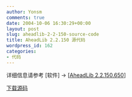 ```yaml
---
author: Yonsm
comments: true
date: 2004-10-06 16:30:29+00:00
layout: post
slug: aheadlib-2-2-150-source-code
title: AheadLib 2.2.150 源代码
wordpress_id: 162
categories:
- 代码
---
```


详细信息请参考 [软件] -> [[AheadLib 2.2.150.650](read.php?170)]

  


[下载源码](up/1097148891.rar)

  
  

